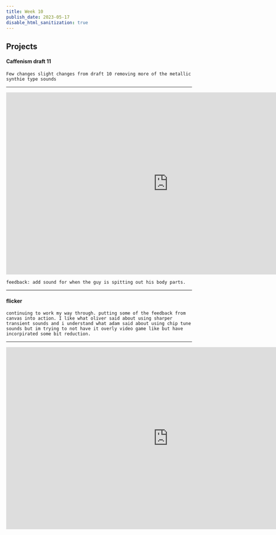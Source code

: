 ```yaml
---
title: Week 10
publish_date: 2023-05-17
disable_html_sanitization: true
---
```

## Projects

#### Caffenism draft 11 

    Few changes slight changes from draft 10 removing more of the metallic synthie type sounds
---
<iframe width="878" height="494" src="https://www.youtube.com/embed/uTOuX98WxbA" title="LIZ ANIMATION SOUNDDRAFT 11" frameborder="0" allow="accelerometer; autoplay; clipboard-write; encrypted-media; gyroscope; picture-in-picture; web-share" allowfullscreen></iframe>

    feedback: add sound for when the guy is spitting out his body parts.
---

#### flicker


    continuing to work my way through. putting some of the feedback from canvas into action. I like what oliver said about using sharper transient sounds and i understand what adam said about using chip tune sounds but im trying to not have it overly video game like but have incorpirated some bit reduction.

---
<iframe width="878" height="494" src="https://www.youtube.com/embed/De_LDvmolD4" title="flicker" frameborder="0" allow="accelerometer; autoplay; clipboard-write; encrypted-media; gyroscope; picture-in-picture; web-share" allowfullscreen></iframe>